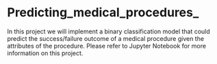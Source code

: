 # Predicting_medical_procedures_
In this project we will implement a binary classification model that could predict the success/failure outcome of a medical procedure given the attributes of the procedure. Please refer to Jupyter Notebook for more information on this project.
